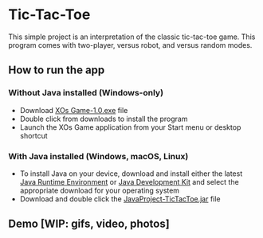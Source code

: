 # Tic-Tac-Toe
This simple project is an interpretation of the classic tic-tac-toe game. This program comes with two-player, versus robot, and versus random modes. 

## How to run the app
### Without Java installed (Windows-only)
* Download [XOs Game-1.0.exe](XOs%20Game-1.0.exe) file
* Double click from downloads to install the program
* Launch the XOs Game application from your Start menu or desktop shortcut
### With Java installed (Windows, macOS, Linux)
* To install Java on your device, download and install either the latest [Java Runtime Environment](https://www.oracle.com/nz/java/technologies/downloads/) or [Java Development Kit](https://www.oracle.com/java/technologies/downloads/) and select the appropriate download for your operating system 
* Download and double click the [JavaProject-TicTacToe.jar](JavaProject-TicTacToe.jar) file

## Demo [WIP: gifs, video, photos]
